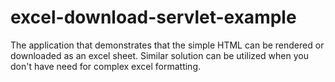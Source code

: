 # excel-download-servlet-example
The application that demonstrates that the simple HTML can be rendered or downloaded as an excel sheet. Similar solution can be utilized when you don't have need for complex excel formatting.
